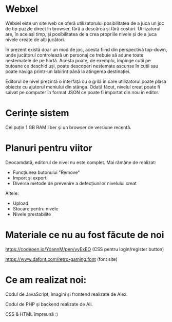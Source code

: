# Webxel
Webxel este un site web ce oferă utilizatorului posibilitatea de a juca un joc de tip puzzle direct în browser, fără a descărca și fără costuri. Utilizatorul are, în același timp, și posibilitatea de a crea propriile nivele și de a juca nivele create de alți jucători.

În prezent există doar un mod de joc, acesta fiind din perspectivă top-down, unde jucătorul controlează un personaj ce trebuie să adune toate nestematele de pe hartă. Acesta poate, de exemplu, împinge cutii pe butoane ce deschid uși, poate descoperi nestemate ascunse în cutii sau poate naviga printr-un labirint până la atingerea destinației.

Editorul de nivel prezintă o interfață cu o grilă în care utilizatorul poate plasa obiecte cu ajutorul meniului din stânga. Odată făcut, nivelul creat poate fi salvat pe computer în format JSON ce poate fi importat din nou în editor.

# Cerințe sistem
Cel puțin 1 GB RAM liber și un browser de versiune recentă.

# Planuri pentru viitor
Deocamdată, editorul de nivel nu este complet. Mai rămâne de realizat:
- Funcțiunea butonului "Remove"
- Import și export
- Diverse metode de prevenire a defecțiunilor nivelului creat

Altele:
- Upload
- Stocare pentru nivele
- Nivele prestabilite

# Materiale ce nu au fost făcute de noi
https://codepen.io/YoannM/pen/yyExEO (CSS pentru login/register button)

https://www.dafont.com/retro-gaming.font (font site)


# Ce am realizat noi:
Codul de JavaScript, imagini și frontend realizate de Alex.

Codul de PHP și backend realizate de Ali.

CSS & HTML împreună :)
